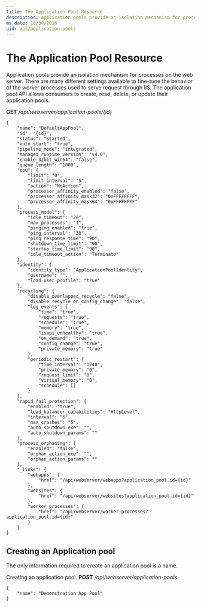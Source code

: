 ```yaml
---
title: The Application Pool Resource
description: Application pools provide an isolation mechanism for processes on the web server.
ms.date: 10/30/2016
uid: api/application-pools
---
```


# The Application Pool Resource

Application pools provide an isolation mechanism for processes on the web server. There are many different settings available to fine-tune the behavior of the worker processes used to serve request through IIS. The application pool API allows consumers to create, read, delete, or update their application pools.

**GET** _/api/webserver/application-pools/{id}_
```
{
    "name": "DefaultAppPool",
    "id": "{id}",
    "status": "started",
    "auto_start": "true",
    "pipeline_mode": "integrated",
    "managed_runtime_version": "v4.0",
    "enable_32bit_win64": "false",
    "queue_length": "1000",
    "cpu": {
        "limit": "0",
        "limit_interval": "5",
        "action": "NoAction",
        "processor_affinity_enabled": "false",
        "processor_affinity_mask32": "0xFFFFFFFF",
        "processor_affinity_mask64": "0xFFFFFFFF"
    },
    "process_model": {
        "idle_timeout": "20",
        "max_processes": "1",
        "pinging_enabled": "true",
        "ping_interval": "30",
        "ping_response_time": "90",
        "shutdown_time_limit": "90",
        "startup_time_limit": "90",
        "idle_timeout_action": "Terminate"
    },
    "identity": {
        "identity_type": "ApplicationPoolIdentity",
        "username": "",
        "load_user_profile": "true"
    },
    "recycling": {
        "disable_overlapped_recycle": "false",
        "disable_recycle_on_config_change": "false",
        "log_events": {
            "time": "true",
            "requests": "true",
            "schedule": "true",
            "memory": "true",
            "isapi_unhealthy": "true",
            "on_demand": "true",
            "config_change": "true",
            "private_memory": "true"
        },
        "periodic_restart": {
            "time_interval": "1740",
            "private_memory": "0",
            "request_limit": "0",
            "virtual_memory": "0",
            "schedule": []
        }
    },
    "rapid_fail_protection": {
        "enabled": "true",
        "load_balancer_capabilities": "HttpLevel",
        "interval": "5",
        "max_crashes": "5",
        "auto_shutdown_exe": "",
        "auto_shutdown_params": ""
    },
    "process_orphaning": {
        "enabled": "false",
        "orphan_action_exe": "",
        "orphan_action_params": ""
    },
    "_links": {
        "webapps": {
            "href": "/api/webserver/webapps?application_pool.id={id}"
        },
        "websites": {
            "href": "/api/webserver/websites?application_pool.id={id}"
        },
        "worker_processes": {
            "href": "/api/webserver/worker-processes?application_pool.id={id}"
        }
    }
}
```

## Creating an Application pool

The only information required to create an application pool is a name.

Creating an application pool. **POST** _/api/webserver/application-pools_
```
{
    "name": "Demonstration App Pool"
}
```
